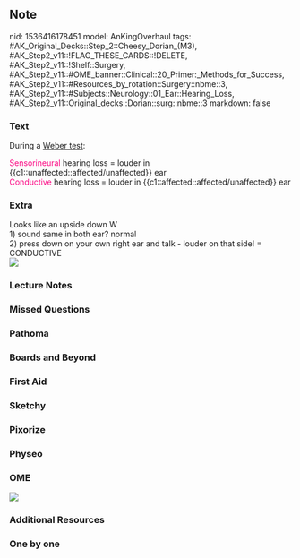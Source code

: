 ## Note
nid: 1536416178451
model: AnKingOverhaul
tags: #AK_Original_Decks::Step_2::Cheesy_Dorian_(M3), #AK_Step2_v11::!FLAG_THESE_CARDS::!DELETE, #AK_Step2_v11::!Shelf::Surgery, #AK_Step2_v11::#OME_banner::Clinical::20_Primer:_Methods_for_Success, #AK_Step2_v11::#Resources_by_rotation::Surgery::nbme::3, #AK_Step2_v11::#Subjects::Neurology::01_Ear::Hearing_Loss, #AK_Step2_v11::Original_decks::Dorian::surg::nbme::3
markdown: false

### Text
During a <u>Weber test</u>:
<div>
  <font color="#FC0280">Sensorineural</font> hearing loss = louder
  in {{c1::unaffected::affected/unaffected}} ear
</div>
<div>
  <font color="#FC0280">Conductive</font> hearing loss = louder in
  {{c1::affected::affected/unaffected}} ear
</div>

### Extra
<div>
  Looks like an upside down W
</div>
<div>
  1) sound same in both ear? normal
</div>
<div>
  2) press down on your own right ear and talk - louder on that
  side! = CONDUCTIVE
</div><img src="hqdefault_1505754167063.jpg">

### Lecture Notes


### Missed Questions


### Pathoma


### Boards and Beyond


### First Aid


### Sketchy


### Pixorize


### Physeo


### OME
<div class="ome-widget">
  <a href="https://onlinemeded.org/spa/surgery?ref=anki"><img src=
  "_OME_AnkiFlashcards_Topic_4.png"></a>
</div>

### Additional Resources


### One by one

